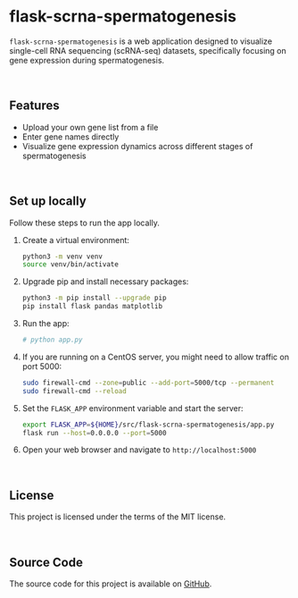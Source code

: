 # flask-scrna-spermatogenesis
`flask-scrna-spermatogenesis` is a web application designed to visualize single-cell RNA sequencing (scRNA-seq) datasets, specifically focusing on gene expression during spermatogenesis.

<br>

## Features
- Upload your own gene list from a file
- Enter gene names directly
- Visualize gene expression dynamics across different stages of spermatogenesis

<br>

## Set up locally

Follow these steps to run the app locally.

1. Create a virtual environment:

    ```bash
    python3 -m venv venv
    source venv/bin/activate
    ```

2. Upgrade pip and install necessary packages:

    ```bash
    python3 -m pip install --upgrade pip
    pip install flask pandas matplotlib
    ```

3. Run the app:

    ```bash
    # python app.py
    ```

4. If you are running on a CentOS server, you might need to allow traffic on port 5000:

    ```bash
    sudo firewall-cmd --zone=public --add-port=5000/tcp --permanent
    sudo firewall-cmd --reload
    ```

5. Set the `FLASK_APP` environment variable and start the server:

    ```bash
    export FLASK_APP=${HOME}/src/flask-scrna-spermatogenesis/app.py
    flask run --host=0.0.0.0 --port=5000
    ```

6. Open your web browser and navigate to `http://localhost:5000`

<br>

## License

This project is licensed under the terms of the MIT license. 

<br>

## Source Code

The source code for this project is available on [GitHub](https://github.com/Hattyoriiiiiii/flask-scrna-spermatogenesis).
